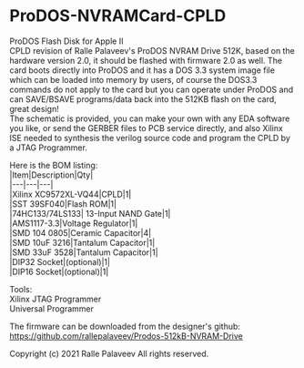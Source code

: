 # ProDOS-NVRAMCard-CPLD
ProDOS Flash Disk for Apple II  
CPLD revision of Ralle Palaveev's ProDOS NVRAM Drive 512K, based on the hardware version 2.0, it should be flashed with firmware 2.0 as well. The card boots directly into ProDOS and it has a DOS 3.3 system image file which can be loaded into memory by users, of course the DOS3.3 commands do not apply to the card but you can operate under ProDOS and can SAVE/BSAVE programs/data back into the 512KB flash on the card, great design!  
The schematic is provided, you can make your own with any EDA software you like, or send the GERBER files to PCB service directly, and also Xilinx ISE needed to synthesis the verilog source code and program the CPLD by a JTAG Programmer.

Here is the BOM listing:  
|Item|Description|Qty|  
|---|---|---|  
|Xilinx XC9572XL-VQ44|CPLD|1|    
|SST 39SF040|Flash ROM|1|    
|74HC133/74LS133| 13-Input NAND Gate|1|  
|AMS1117-3.3|Voltage Regulator|1|  
|SMD 104 0805|Ceramic Capacitor|4|  
|SMD 10uF 3216|Tantalum Capacitor|1|  
|SMD 33uF 3528|Tantalum Capacitor|1|  
|DIP32 Socket|(optional)|1|  
|DIP16 Socket|(optional)|1|  

Tools:  
Xilinx JTAG Programmer  
Universal Programmer  

The firmware can be downloaded from the designer's github:  
https://github.com/rallepalaveev/Prodos-512kB-NVRAM-Drive

Copyright (c) 2021 Ralle Palaveev All rights reserved.
